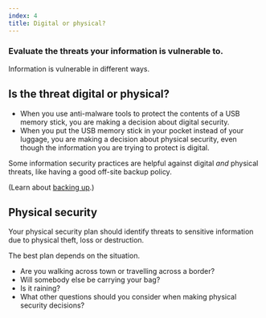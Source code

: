 ```yaml
---
index: 4
title: Digital or physical?
---
```

### Evaluate the threats your information is vulnerable to. 

Information is vulnerable in different ways. 

## Is the threat digital or physical? 

* When you use anti-malware tools to protect the contents of a USB memory stick, you are making a decision about digital security. 
* When you put the USB memory stick in your pocket instead of your luggage, you are making a decision about physical security, even though the information you are trying to protect is digital. 

Some information security practices are helpful against digital *and* physical threats, like having a good off-site backup policy. 

(Learn about [backing up](umbrella://lesson/backing-up).)

## Physical security

Your physical security plan should identify threats to sensitive information due to physical theft, loss or destruction. 

The best plan depends on the situation. 

* Are you walking across town or travelling across a border? 
* Will somebody else be carrying your bag? 
* Is it raining? 
* What other questions should you consider when making physical security decisions?